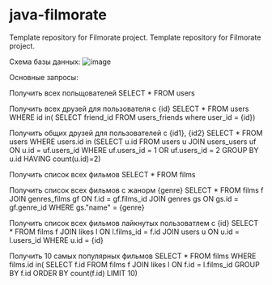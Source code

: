 # java-filmorate
Template repository for Filmorate project.
Template repository for Filmorate project.

Схема базы данных:
![image](https://github.com/user-attachments/assets/e48aea2f-7395-46a9-8d0b-d5ff97ba50e9)


Основные запросы:

Получить всех польщователей
SELECT *
FROM users

Получить всех друзей для пользователя c {id}
SELECT * FROM users
WHERE id in(
SELECT friend_id
FROM users_friends where user_id = {id})

Получить общих друзей для пользователей c {id1}, {id2}
SELECT * FROM users
WHERE users.id in
(SELECT u.id
FROM users u
JOIN users_users uf ON u.id = uf.users_id
WHERE uf.users_id = 1 OR uf.users_id = 2
GROUP BY u.id
HAVING count(u.id)=2)

Получить cписок всех фильмов
SELECT *
FROM films

Получить cписок всех фильмов с жанорм {genre}
SELECT * FROM films f
JOIN genres_films gf ON f.id = gf.films_id
JOIN genres gs ON gs.id = gf.genre_id
WHERE gs."name" = {genre}

Получить cписок всех фильмов лайкнутых пользоватлем с {id}
SELECT * FROM films f
JOIN likes l ON l.films_id = f.id
JOIN users u ON u.id = l.users_id
WHERE u.id = {id}

Получить 10 самых популярных фильмов
SELECT * FROM films
WHERE films.id in(
SELECT f.id FROM films f
JOIN likes l ON f.id = l.films_id
GROUP BY f.id
ORDER BY count(f.id)
LIMIT 10)
